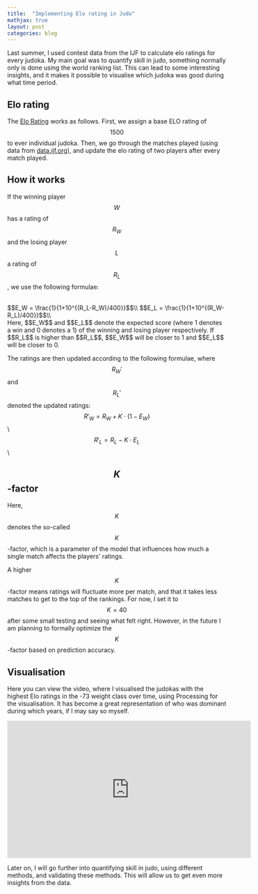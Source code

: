 ```yaml
---
title:  "Implementing Elo rating in Judo"
mathjax: true
layout: post
categories: blog
---
```

Last summer, I used contest data from the IJF to calculate elo ratings for every judoka. My main goal was to quantify skill in judo, something normally only is done using the world ranking list. This can lead to some interesting insights, and it makes it possible to visualise which judoka was good during what time period.

## Elo rating
The [Elo Rating](https://en.wikipedia.org/wiki/Elo_rating_system) works as follows. First, we assign a base ELO rating of $$1500$$ to ever individual judoka. Then, we go through the matches played (using data from [data.ijf.org](data.ijf.org)), and update the elo rating of two players after every match played.

## How it works
If the winning player $$W$$ has a rating of $$R_W$$ and the losing player $$L$$ a rating of $$R_L$$, we use the following formulae:

<br>
$$E_W = \frac{1}{1+10^{(R_L-R_W)/400}}$$\\
$$E_L = \frac{1}{1+10^{(R_W-R_L)/400}}$$\\
<br>
Here, $$E_W$$ and $$E_L$$ denote the expected score (where 1 denotes a win and 0 denotes a 1) of the winning and losing player respectively. If $$R_L$$ is higher than $$R_L$$, $$E_W$$ will be closer to 1 and $$E_L$$ will be closer to 0.

The ratings are then updated according to the following formulae, where $$R_W'$$ and $$R_L'$$ denoted the updated ratings:
<br>
$$R'_W = R_W + K \cdot (1 - E_W)$$\\
$$R'_L = R_L - K \cdot E_L$$\\
<br>

## $$K$$-factor
Here, $$K$$ denotes the so-called $$K$$-factor, which is a parameter of the model that influences how much a single match affects the players' ratings. 

A higher $$K$$-factor means ratings will fluctuate more per match, and that it takes less matches to get to the top of the rankings. For now, I set it to $$K=40$$ after some small testing and seeing what felt right. However, in the future I am planning to formally optimize the $$K$$-factor based on prediction accuracy.

## Visualisation
Here you can view the video, where I visualised the judokas with the highest Elo ratings in the -73 weight class over time, using Processing for the visualisation. It has become a great representation of who was dominant during which years, if I may say so myself.

<iframe width="560" height="315" src="https://www.youtube.com/embed/DHo23RTPf7Y?si=xtUTTNa-p6zbncKu" title="YouTube video player" frameborder="0" allow="accelerometer; autoplay; clipboard-write; encrypted-media; gyroscope; picture-in-picture; web-share" referrerpolicy="strict-origin-when-cross-origin" allowfullscreen></iframe>

Later on, I will go further into quantifying skill in judo, using different methods, and validating these methods. This will allow us to get even more insights from the data.